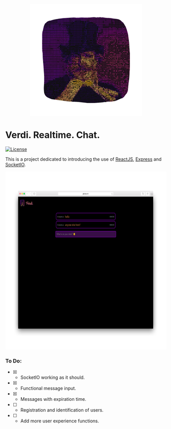 <p align="center">
  <img src="https://github.com/Lobones/Verdi/blob/master/images/verdi.png?raw=true" alt="Verdi."/>
</p>

# Verdi. Realtime. Chat.
[![License](https://img.shields.io/github/license/Lobones/Verdi)](https://github.com/Lobones/Verdi/blob/master/LICENSE "License")

This is a project dedicated to introducing the use of [ReactJS](https://reactjs.org), [Express](https://expressjs.com) and [SocketIO](https://socket.io).

<img src="https://github.com/Lobones/Verdi/blob/master/images/verdi-mockup.png?raw=true" alt="Mockup." style="height: 555px; width: 735px;"/>

### To Do:
- [X] - SocketIO working as it should.
- [X] - Functional message input.
- [X] - Messages with expiration time.
- [ ] - Registration and identification of users.
- [ ] - Add more user experience functions.
